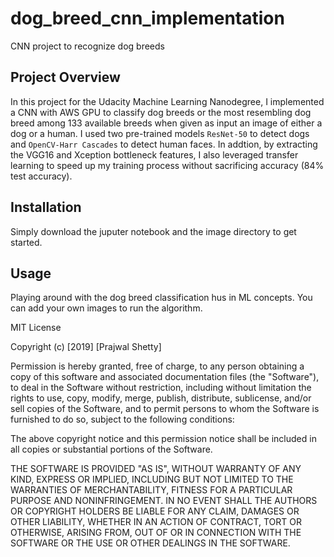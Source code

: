 # dog_breed_cnn_implementation
CNN project to recognize dog breeds

## Project Overview

In this project for the Udacity Machine Learning Nanodegree, I implemented a CNN with AWS GPU to classify dog breeds or the most resembling dog breed among 133 available breeds when given as input an image of either a dog or a human. I used two pre-trained models `ResNet-50` to detect dogs and `OpenCV-Harr Cascades` to detect human faces. In addtion, by extracting the VGG16 and Xception bottleneck features, I also leveraged transfer learning to speed up my training process without sacrificing accuracy (84% test accuracy).

## Installation

Simply download the juputer notebook and the image directory to get started.

## Usage

Playing around with the dog breed classification hus in ML concepts.
You can add your own images to run the algorithm.


MIT License

Copyright (c) [2019] [Prajwal Shetty]

Permission is hereby granted, free of charge, to any person obtaining a copy
of this software and associated documentation files (the "Software"), to deal
in the Software without restriction, including without limitation the rights
to use, copy, modify, merge, publish, distribute, sublicense, and/or sell
copies of the Software, and to permit persons to whom the Software is
furnished to do so, subject to the following conditions:

The above copyright notice and this permission notice shall be included in all
copies or substantial portions of the Software.

THE SOFTWARE IS PROVIDED "AS IS", WITHOUT WARRANTY OF ANY KIND, EXPRESS OR
IMPLIED, INCLUDING BUT NOT LIMITED TO THE WARRANTIES OF MERCHANTABILITY,
FITNESS FOR A PARTICULAR PURPOSE AND NONINFRINGEMENT. IN NO EVENT SHALL THE
AUTHORS OR COPYRIGHT HOLDERS BE LIABLE FOR ANY CLAIM, DAMAGES OR OTHER
LIABILITY, WHETHER IN AN ACTION OF CONTRACT, TORT OR OTHERWISE, ARISING FROM,
OUT OF OR IN CONNECTION WITH THE SOFTWARE OR THE USE OR OTHER DEALINGS IN THE
SOFTWARE.
